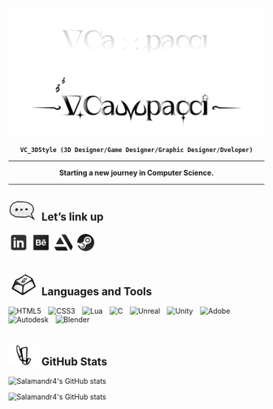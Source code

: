 <!-- Custom Banner Designed by myself -->

<!-- Dark mode banner (shows only in dark mode) -->
<img alt="BannerGithub-ViniciusCampacci-" src="assets/BannerGit-ViniciusCampacci.svg#gh-dark-mode-only" />

<!-- Light mode banner (shows only in light mode) -->
<img alt="BannerGithub-ViniciusCampacci" src="assets/BannerGit-ViniciusCampacci-Dark.svg#gh-light-mode-only" />


<p align="center">
  <b><code>VC_3DStyle (3D Designer/Game Designer/Graphic Designer/Dveloper)</code></b>
</p>

---

<p align="center">
  <b>Starting a new journey in Computer Science.</b>
</p>

---

<!-- Custom Icon Designed by myself -->
## <img align="bottom" alt="NetworkIcon" width="60px" src="assets/NetworkIcon-teste.svg" /> Let’s link up

<p align="left">
  <a href="https://www.linkedin.com/in/vinicius-campacci/" target="_blank">
    <img alt="LinkedIn" width="40" src="assets/icons8-linkedin.svg" /></a>
  <a href="https://www.behance.net/viniciucampacci" target="_blank">
    <img alt="Behance" width="40" src="assets/icons8-behance.svg" /></a>
  <a href="https://www.artstation.com/viniciuscampacci" target="_blank">
    <img alt="Artstation" width="40" src="assets/icons8-artstation.svg" /></a>
  <a href="https://steamcommunity.com/id/joseph91771/" target="_blank">
    <img alt="Steam" width="40" src="assets/icons8-steam.svg" /></a>
</p>

#

<!-- Custom Icon Designed by myself -->
## <img align="bottom" alt="NetworkIcon" width="60px" src="assets/Tools-Icon.svg" /> Languages and Tools


<!-- Dark and Light mode badges -->
<!-- HTML5 -->
<picture>
  <source srcset="https://img.shields.io/badge/HTML5-0D1117?style=for-the-badge&logo=html5&logoColor=white" media="(prefers-color-scheme: dark)" />
  <source srcset="https://img.shields.io/badge/HTML5-ffffff?style=for-the-badge&logo=html5&logoColor=black" media="(prefers-color-scheme: light), (prefers-color-scheme: no-preference)" />
  <img src="https://img.shields.io/badge/HTML5-0D1117?style=for-the-badge&logo=html5&logoColor=white" alt="HTML5" style="padding-right:10px;" />
</picture>

<!-- CSS3 -->
<picture>
  <source srcset="https://img.shields.io/badge/CSS3-0D1117?style=for-the-badge&logo=css3&logoColor=white" media="(prefers-color-scheme: dark)" />
  <source srcset="https://img.shields.io/badge/CSS3-ffffff?style=for-the-badge&logo=css3&logoColor=black" media="(prefers-color-scheme: light), (prefers-color-scheme: no-preference)" />
  <img src="https://img.shields.io/badge/CSS3-0D1117?style=for-the-badge&logo=css3&logoColor=white" alt="CSS3" style="padding-right:10px;" />
</picture>

<!-- Lua -->
<picture>
  <source srcset="https://img.shields.io/badge/Lua-0D1117?style=for-the-badge&logo=lua&logoColor=white" media="(prefers-color-scheme: dark)" />
  <source srcset="https://img.shields.io/badge/Lua-ffffff?style=for-the-badge&logo=lua&logoColor=black" media="(prefers-color-scheme: light), (prefers-color-scheme: no-preference)" />
  <img src="https://img.shields.io/badge/Lua-0D1117?style=for-the-badge&logo=lua&logoColor=white" alt="Lua" style="padding-right:10px;" />
</picture>

<!-- C -->
<picture>
  <source srcset="https://img.shields.io/badge/C-0D1117?style=for-the-badge&logo=c&logoColor=white" media="(prefers-color-scheme: dark)" />
  <source srcset="https://img.shields.io/badge/C-ffffff?style=for-the-badge&logo=c&logoColor=black" media="(prefers-color-scheme: light), (prefers-color-scheme: no-preference)" />
  <img src="https://img.shields.io/badge/C-0D1117?style=for-the-badge&logo=c&logoColor=white" alt="C" style="padding-right:10px;" />
</picture>

<!-- Unreal -->
<picture>
  <source srcset="https://img.shields.io/badge/Unreal-0D1117?style=for-the-badge&logo=unrealengine&logoColor=white" media="(prefers-color-scheme: dark)" />
  <source srcset="https://img.shields.io/badge/Unreal-ffffff?style=for-the-badge&logo=unrealengine&logoColor=black" media="(prefers-color-scheme: light), (prefers-color-scheme: no-preference)" />
  <img src="https://img.shields.io/badge/Unreal-0D1117?style=for-the-badge&logo=unrealengine&logoColor=white" alt="Unreal" style="padding-right:10px;" />
</picture>

<!-- Unity -->
<picture>
  <source srcset="https://img.shields.io/badge/Unity-0D1117?style=for-the-badge&logo=unity&logoColor=white" media="(prefers-color-scheme: dark)" />
  <source srcset="https://img.shields.io/badge/Unity-ffffff?style=for-the-badge&logo=unity&logoColor=black" media="(prefers-color-scheme: light), (prefers-color-scheme: no-preference)" />
  <img src="https://img.shields.io/badge/Unity-0D1117?style=for-the-badge&logo=unity&logoColor=white" alt="Unity" style="padding-right:10px;" />
</picture>

<!-- Adobe -->
<picture>
  <source srcset="https://img.shields.io/badge/Adobe-0D1117?style=for-the-badge&logo=adobe&logoColor=white" media="(prefers-color-scheme: dark)" />
  <source srcset="https://img.shields.io/badge/Adobe-ffffff?style=for-the-badge&logo=adobe&logoColor=black" media="(prefers-color-scheme: light), (prefers-color-scheme: no-preference)" />
  <img src="https://img.shields.io/badge/Adobe-0D1117?style=for-the-badge&logo=adobe&logoColor=white" alt="Adobe" style="padding-right:10px;" />
</picture>

<!-- Autodesk -->
<picture>
  <source srcset="https://img.shields.io/badge/Autodesk-0D1117?style=for-the-badge&logo=autodesk&logoColor=white" media="(prefers-color-scheme: dark)" />
  <source srcset="https://img.shields.io/badge/Autodesk-ffffff?style=for-the-badge&logo=autodesk&logoColor=black" media="(prefers-color-scheme: light), (prefers-color-scheme: no-preference)" />
  <img src="https://img.shields.io/badge/Autodesk-0D1117?style=for-the-badge&logo=autodesk&logoColor=white" alt="Autodesk" style="padding-right:10px;" />
</picture>

<!-- Blender -->
<picture>
  <source srcset="https://img.shields.io/badge/Blender-0D1117?style=for-the-badge&logo=Blender&logoColor=white" media="(prefers-color-scheme: dark)" />
  <source srcset="https://img.shields.io/badge/Blender-ffffff?style=for-the-badge&logo=Blender&logoColor=black" media="(prefers-color-scheme: light), (prefers-color-scheme: no-preference)" />
  <img src="https://img.shields.io/badge/Blender-0D1117?style=for-the-badge&logo=Blender&logoColor=white" alt="Blender" style="padding-right:10px;" />
</picture>
<!-- Credits to img.shield.io for the badge -->

#

<!-- Custom Icon Designed by myself -->
## <img align="bottom" alt="NetworkIcon" width="60px" src="assets/Stats-Icon.svg" /> GitHub Stats

<!-- Dark mode card -->
![Salamandr4's GitHub stats](https://github-readme-stats.vercel.app/api?username=Salamandr4&theme=ambient_gradient&hide_border=false&include_all_commits=false&count_private=false&show_icons=true&bg_color=00000000#gh-dark-mode-only)

<!-- Light mode card -->
![Salamandr4's GitHub stats](https://github-readme-stats.vercel.app/api?username=Salamandr4&theme=default&hide_border=false&include_all_commits=false&count_private=false&show_icons=true&bg_color=ffffff&title_color=0D1117&text_color=0D1117&icon_color=0D1117#gh-light-mode-only)

<!-- Credits to GitHub Readme Stats for the stats panels-->
